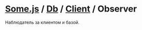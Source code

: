 # [Some.js](http://somejs.org/) / [Db](https://github.com/somejs/some-db/tree/master/lib/Db) / [Client](https://github.com/somejs/some-db/tree/master/lib/Db/Client) / Observer

Наблюдатель за клиентом и базой.